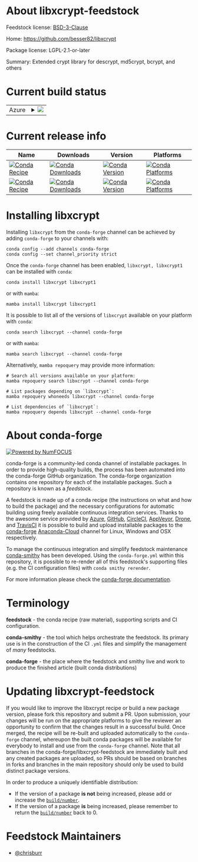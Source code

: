 About libxcrypt-feedstock
=========================

Feedstock license: [BSD-3-Clause](https://github.com/conda-forge/libxcrypt-feedstock/blob/main/LICENSE.txt)

Home: https://github.com/besser82/libxcrypt

Package license: LGPL-2.1-or-later

Summary: Extended crypt library for descrypt, md5crypt, bcrypt, and others

Current build status
====================


<table>
    
  <tr>
    <td>Azure</td>
    <td>
      <details>
        <summary>
          <a href="https://dev.azure.com/conda-forge/feedstock-builds/_build/latest?definitionId=15720&branchName=main">
            <img src="https://dev.azure.com/conda-forge/feedstock-builds/_apis/build/status/libxcrypt-feedstock?branchName=main">
          </a>
        </summary>
        <table>
          <thead><tr><th>Variant</th><th>Status</th></tr></thead>
          <tbody><tr>
              <td>linux_64</td>
              <td>
                <a href="https://dev.azure.com/conda-forge/feedstock-builds/_build/latest?definitionId=15720&branchName=main">
                  <img src="https://dev.azure.com/conda-forge/feedstock-builds/_apis/build/status/libxcrypt-feedstock?branchName=main&jobName=linux&configuration=linux%20linux_64_" alt="variant">
                </a>
              </td>
            </tr><tr>
              <td>osx_64</td>
              <td>
                <a href="https://dev.azure.com/conda-forge/feedstock-builds/_build/latest?definitionId=15720&branchName=main">
                  <img src="https://dev.azure.com/conda-forge/feedstock-builds/_apis/build/status/libxcrypt-feedstock?branchName=main&jobName=osx&configuration=osx%20osx_64_" alt="variant">
                </a>
              </td>
            </tr>
          </tbody>
        </table>
      </details>
    </td>
  </tr>
</table>

Current release info
====================

| Name | Downloads | Version | Platforms |
| --- | --- | --- | --- |
| [![Conda Recipe](https://img.shields.io/badge/recipe-libxcrypt-green.svg)](https://anaconda.org/conda-forge/libxcrypt) | [![Conda Downloads](https://img.shields.io/conda/dn/conda-forge/libxcrypt.svg)](https://anaconda.org/conda-forge/libxcrypt) | [![Conda Version](https://img.shields.io/conda/vn/conda-forge/libxcrypt.svg)](https://anaconda.org/conda-forge/libxcrypt) | [![Conda Platforms](https://img.shields.io/conda/pn/conda-forge/libxcrypt.svg)](https://anaconda.org/conda-forge/libxcrypt) |
| [![Conda Recipe](https://img.shields.io/badge/recipe-libxcrypt1-green.svg)](https://anaconda.org/conda-forge/libxcrypt1) | [![Conda Downloads](https://img.shields.io/conda/dn/conda-forge/libxcrypt1.svg)](https://anaconda.org/conda-forge/libxcrypt1) | [![Conda Version](https://img.shields.io/conda/vn/conda-forge/libxcrypt1.svg)](https://anaconda.org/conda-forge/libxcrypt1) | [![Conda Platforms](https://img.shields.io/conda/pn/conda-forge/libxcrypt1.svg)](https://anaconda.org/conda-forge/libxcrypt1) |

Installing libxcrypt
====================

Installing `libxcrypt` from the `conda-forge` channel can be achieved by adding `conda-forge` to your channels with:

```
conda config --add channels conda-forge
conda config --set channel_priority strict
```

Once the `conda-forge` channel has been enabled, `libxcrypt, libxcrypt1` can be installed with `conda`:

```
conda install libxcrypt libxcrypt1
```

or with `mamba`:

```
mamba install libxcrypt libxcrypt1
```

It is possible to list all of the versions of `libxcrypt` available on your platform with `conda`:

```
conda search libxcrypt --channel conda-forge
```

or with `mamba`:

```
mamba search libxcrypt --channel conda-forge
```

Alternatively, `mamba repoquery` may provide more information:

```
# Search all versions available on your platform:
mamba repoquery search libxcrypt --channel conda-forge

# List packages depending on `libxcrypt`:
mamba repoquery whoneeds libxcrypt --channel conda-forge

# List dependencies of `libxcrypt`:
mamba repoquery depends libxcrypt --channel conda-forge
```


About conda-forge
=================

[![Powered by
NumFOCUS](https://img.shields.io/badge/powered%20by-NumFOCUS-orange.svg?style=flat&colorA=E1523D&colorB=007D8A)](https://numfocus.org)

conda-forge is a community-led conda channel of installable packages.
In order to provide high-quality builds, the process has been automated into the
conda-forge GitHub organization. The conda-forge organization contains one repository
for each of the installable packages. Such a repository is known as a *feedstock*.

A feedstock is made up of a conda recipe (the instructions on what and how to build
the package) and the necessary configurations for automatic building using freely
available continuous integration services. Thanks to the awesome service provided by
[Azure](https://azure.microsoft.com/en-us/services/devops/), [GitHub](https://github.com/),
[CircleCI](https://circleci.com/), [AppVeyor](https://www.appveyor.com/),
[Drone](https://cloud.drone.io/welcome), and [TravisCI](https://travis-ci.com/)
it is possible to build and upload installable packages to the
[conda-forge](https://anaconda.org/conda-forge) [Anaconda-Cloud](https://anaconda.org/)
channel for Linux, Windows and OSX respectively.

To manage the continuous integration and simplify feedstock maintenance
[conda-smithy](https://github.com/conda-forge/conda-smithy) has been developed.
Using the ``conda-forge.yml`` within this repository, it is possible to re-render all of
this feedstock's supporting files (e.g. the CI configuration files) with ``conda smithy rerender``.

For more information please check the [conda-forge documentation](https://conda-forge.org/docs/).

Terminology
===========

**feedstock** - the conda recipe (raw material), supporting scripts and CI configuration.

**conda-smithy** - the tool which helps orchestrate the feedstock.
                   Its primary use is in the construction of the CI ``.yml`` files
                   and simplify the management of *many* feedstocks.

**conda-forge** - the place where the feedstock and smithy live and work to
                  produce the finished article (built conda distributions)


Updating libxcrypt-feedstock
============================

If you would like to improve the libxcrypt recipe or build a new
package version, please fork this repository and submit a PR. Upon submission,
your changes will be run on the appropriate platforms to give the reviewer an
opportunity to confirm that the changes result in a successful build. Once
merged, the recipe will be re-built and uploaded automatically to the
`conda-forge` channel, whereupon the built conda packages will be available for
everybody to install and use from the `conda-forge` channel.
Note that all branches in the conda-forge/libxcrypt-feedstock are
immediately built and any created packages are uploaded, so PRs should be based
on branches in forks and branches in the main repository should only be used to
build distinct package versions.

In order to produce a uniquely identifiable distribution:
 * If the version of a package **is not** being increased, please add or increase
   the [``build/number``](https://docs.conda.io/projects/conda-build/en/latest/resources/define-metadata.html#build-number-and-string).
 * If the version of a package **is** being increased, please remember to return
   the [``build/number``](https://docs.conda.io/projects/conda-build/en/latest/resources/define-metadata.html#build-number-and-string)
   back to 0.

Feedstock Maintainers
=====================

* [@chrisburr](https://github.com/chrisburr/)

